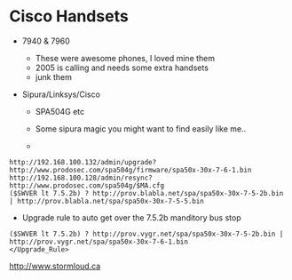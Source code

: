 # Cisco Handsets 

* 7940 & 7960 
  * These were awesome phones, I loved mine them
  * 2005 is calling and needs some extra handsets
  * junk them
  
* Sipura/Linksys/Cisco
  * SPA504G etc
  
  * Some sipura magic you might want to find easily like me..
  * 
```
http://192.168.100.132/admin/upgrade?http://www.prodosec.com/spa504g/firmware/spa50x-30x-7-6-1.bin
http://192.168.100.128/admin/resync?http://www.prodosec.com/spa504g/$MA.cfg
($SWVER lt 7.5.2b) ? http://prov.blabla.net/spa/spa50x-30x-7-5-2b.bin | http://prov.blabla.net/spa/spa50x-30x-7-5-5.bin

```
  * Upgrade rule to auto get over the 7.5.2b manditory bus stop
``` <Upgrade_Rule group="Provisioning/Firmware_Upgrade">
($SWVER lt 7.5.2b) ? http://prov.vygr.net/spa/spa50x-30x-7-5-2b.bin | http://prov.vygr.net/spa/spa50x-30x-7-6-1.bin
</Upgrade_Rule>
 ```
 

http://www.stormloud.ca

